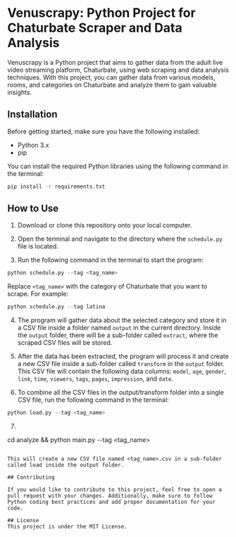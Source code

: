 # Venuscrapy: Python Project for Chaturbate Scraper and Data Analysis
Venuscrapy is a Python project that aims to gather data from the adult live video streaming platform, Chaturbate, using web scraping and data analysis techniques. With this project, you can gather data from various models, rooms, and categories on Chaturbate and analyze them to gain valuable insights.

## Installation

Before getting started, make sure you have the following installed:

* Python 3.x
* pip

You can install the required Python libraries using the following command in the terminal:

```bash 
pip install -r requirements.txt
```

## How to Use

1. Download or clone this repository onto your local computer.

2. Open the terminal and navigate to the directory where the `schedule.py` file is located.

3. Run the following command in the terminal to start the program:
```python 
python schedule.py --tag <tag_name>
```

Replace `<tag_name>` with the category of Chaturbate that you want to scrape. For example:

```python 
python schedule.py --tag latina
```

4. The program will gather data about the selected category and store it in a CSV file inside a folder named `output` in the current directory. Inside the `output` folder, there will be a sub-folder called `extract`, where the scraped CSV files will be stored.

5. After the data has been extracted, the program will process it and create a new CSV file inside a sub-folder called `transform` in the `output` folder. This CSV file will contain the following data columns: `model`, `age`, `gender`, `link`, `time`, `viewers`, `tags`, `pages`, `impression`, and `date`.

6. To combine all the CSV files in the output/transform folder into a single CSV file, run the following command in the terminal:

```python 
python load.py --tag <tag_name>
```

7. ```bash 
cd analyze && python main.py --tag <tag_name>
```

This will create a new CSV file named <tag_name>.csv in a sub-folder called load inside the output folder.

## Contributing

If you would like to contribute to this project, feel free to open a pull request with your changes. Additionally, make sure to follow Python coding best practices and add proper documentation for your code.

## License
This project is under the MIT License.